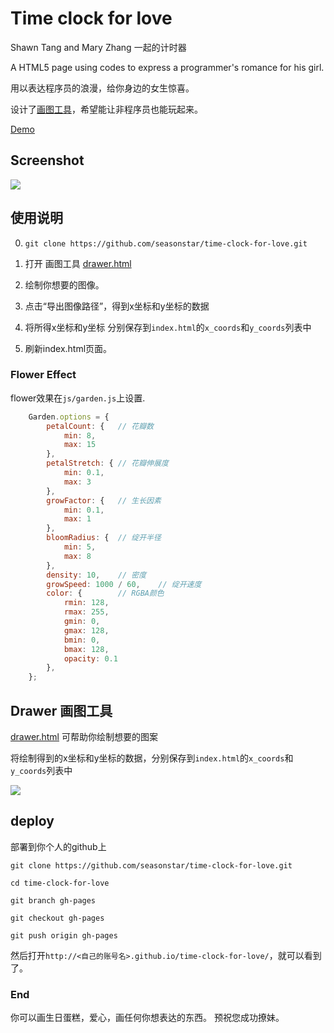 # Time clock for love
Shawn Tang and Mary Zhang 一起的计时器

A HTML5 page using codes to express a programmer's romance for his girl.

用以表达程序员的浪漫，给你身边的女生惊喜。

设计了[画图工具](http://seasonstar.github.io/time-clock-for-love/drawer.html)，希望能让非程序员也能玩起来。

[Demo](http://seasonstar.github.io/time-clock-for-love/)


## Screenshot
![](http://785i8w.com2.z0.glb.qiniucdn.com/love-story.png)

## 使用说明
0. `git clone https://github.com/seasonstar/time-clock-for-love.git`

1. 打开 画图工具 [drawer.html](http://seasonstar.github.io/time-clock-for-love/drawer.html)

2. 绘制你想要的图像。

3. 点击“导出图像路径”，得到x坐标和y坐标的数据

4. 将所得x坐标和y坐标 分别保存到`index.html`的`x_coords`和`y_coords`列表中

5. 刷新index.html页面。

### Flower Effect
flower效果在`js/garden.js`上设置.

```Javascript
    Garden.options = {
        petalCount: {   // 花瓣数
            min: 8,
            max: 15
        },
        petalStretch: { // 花瓣伸展度
            min: 0.1,
            max: 3
        },
        growFactor: {   // 生长因素
            min: 0.1,
            max: 1
        },
        bloomRadius: {  // 绽开半径
            min: 5,
            max: 8
        },
        density: 10,    // 密度
        growSpeed: 1000 / 60,    // 绽开速度
        color: {        // RGBA颜色
            rmin: 128,
            rmax: 255,
            gmin: 0,
            gmax: 128,
            bmin: 0,
            bmax: 128,
            opacity: 0.1
        },
    };
```

## Drawer 画图工具
[drawer.html](http://seasonstar.github.io/time-clock-for-love/drawer.html) 可帮助你绘制想要的图案

将绘制得到的x坐标和y坐标的数据，分别保存到`index.html`的`x_coords`和`y_coords`列表中

![](http://785i8w.com2.z0.glb.qiniucdn.com/drawer-tracker.png)

## deploy
部署到你个人的github上
```
git clone https://github.com/seasonstar/time-clock-for-love.git

cd time-clock-for-love

git branch gh-pages

git checkout gh-pages

git push origin gh-pages
```

然后打开`http://<自己的账号名>.github.io/time-clock-for-love/`，就可以看到了。

### End
你可以画生日蛋糕，爱心，画任何你想表达的东西。
预祝您成功撩妹。
